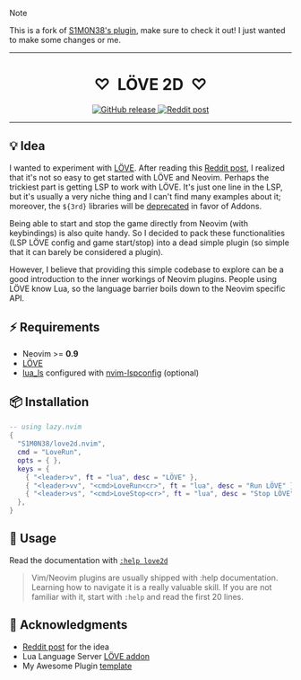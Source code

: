 > [!NOTE]
> This is a fork of [S1M0N38's plugin](https://github.com/S1M0N38/love2d.nvim), make sure to check it out! I just wanted to make some changes or me.
______________________________________________________________________

<h1 align="center">♡&nbsp;&nbsp;LÖVE 2D&nbsp;&nbsp;♡</h1>

<p align="center">
  <a href="https://github.com/ColdMacaroni/love2d.nvim/releases">
    <img alt="GitHub release" src="https://img.shields.io/github/v/release/ColdMacaroni/love2d.nvim?style=for-the-badge"/>
  </a>
  <a href="https://www.reddit.com/r/neovim/comments/1aol6nt/love2dnvim">
    <img alt="Reddit post" src="https://img.shields.io/badge/post-reddit?style=for-the-badge&label=Reddit&color=FF5700"/>
  </a>
</p>

______________________________________________________________________

## 💡 Idea

I wanted to experiment with [LÖVE](https://love2d.org/). After reading this [Reddit post](https://www.reddit.com/r/neovim/comments/1727alu/anyone_actively_using_love2d_with_neovim_and), I realized that it's not so easy to get started with LÖVE and Neovim. Perhaps the trickiest part is getting LSP to work with LÖVE. It's just one line in the LSP, but it's usually a very niche thing and I can't find many examples about it; moreover, the `${3rd}` libraries will be [deprecated](https://github.com/LuaLS/lua-language-server/discussions/1950#discussion-4900461) in favor of Addons.

Being able to start and stop the game directly from Neovim (with keybindings) is also quite handy. So I decided to pack these functionalities (LSP LÖVE config and game start/stop) into a dead simple plugin (so simple that it can barely be considered a plugin).

However, I believe that providing this simple codebase to explore can be a good introduction to the inner workings of Neovim plugins. People using LÖVE know Lua, so the language barrier boils down to the Neovim specific API.

## ⚡️ Requirements

- Neovim >= **0.9**
- [LÖVE](https://www.love2d.org/)
- [lua_ls](https://luals.github.io/) configured with [nvim-lspconfig](https://github.com/neovim/nvim-lspconfig) (optional)

## 📦 Installation

```lua
-- using lazy.nvim
{
  "S1M0N38/love2d.nvim",
  cmd = "LoveRun",
  opts = { },
  keys = {
    { "<leader>v", ft = "lua", desc = "LÖVE" },
    { "<leader>vv", "<cmd>LoveRun<cr>", ft = "lua", desc = "Run LÖVE" },
    { "<leader>vs", "<cmd>LoveStop<cr>", ft = "lua", desc = "Stop LÖVE" },
  },
}
```

## 🚀 Usage

Read the documentation with [`:help love2d`](https://github.com/S1M0N38/love2d.nvim/blob/main/doc/love2d.txt)

> Vim/Neovim plugins are usually shipped with :help documentation. Learning how to navigate it is a really valuable skill. If you are not familiar with it, start with `:help` and read the first 20 lines.

## 🙏 Acknowledgments

- [Reddit post](https://www.reddit.com/r/neovim/comments/1727alu/anyone_actively_using_love2d_with_neovim_and) for the idea
- Lua Language Server [LÖVE addon](https://github.com/LuaCATS/love2d)
- My Awesome Plugin [template](https://github.com/S1M0N38/my-awesome-plugin.nvim)
